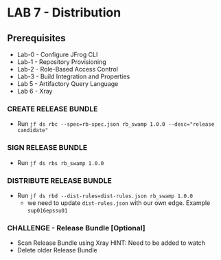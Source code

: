 # LAB 7 - Distribution

## Prerequisites
- Lab-0 - Configure JFrog CLI
- Lab-1 - Repository Provisioning
- Lab-2 - Role-Based Access Control
- Lab-3 - Build Integration and Properties
- Lab 5 - Artifactory Query Language
- Lab 6 - Xray

### CREATE RELEASE BUNDLE
- Run ``jf ds rbc --spec=rb-spec.json rb_swamp 1.0.0 --desc="release candidate"``  

### SIGN RELEASE BUNDLE
- Run ``jf ds rbs rb_swamp 1.0.0``

### DISTRIBUTE RELEASE BUNDLE
- Run ``jf ds rbd --dist-rules=dist-rules.json rb_swamp 1.0.0``
  - we need to update ``dist-rules.json`` with our own edge. Example `sup016epssu01`


### CHALLENGE - Release Bundle [Optional]
- Scan Release Bundle using Xray HINT: Need to be added to watch
- Delete older Release Bundle